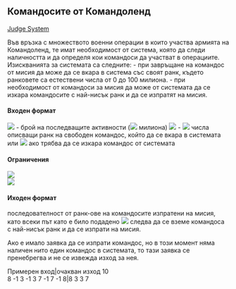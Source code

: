 ## Командосите от Командоленд
[Judge System](https://www.hackerrank.com/contests/sda-2019-2020-test4/challenges/challenge-2273)

Във връзка с множеството военни операции в които участва армията на Командоленд, те имат необходимост от система, която да следи наличността и да определя кои командоси да участват в операциите. Изискванията за системата са следните: - при завръщане на командос от мисия да може да се вкара в система със своят ранк, където ранковете са естествени числа от 0 до 100 милиона. - при необходимост от командоси за мисия да може от системата да се изкара командосите с най-нисък ранк и да се изпратят на мисия.

#### Входен формат

<img src="https://latex.codecogs.com/svg.latex?\Large&space;n"> - брой на последващите активности (<img src="https://latex.codecogs.com/svg.latex?\Large&space;1<n<100"> милиона) <img src="https://latex.codecogs.com/svg.latex?\Large&space;x_i"> - <img src="https://latex.codecogs.com/svg.latex?\Large&space;n"> числа описващи ранк на свободен командос, който да се вкара в системата или <img src="https://latex.codecogs.com/svg.latex?\Large&space;-1"> ако трябва да се изкара командос от системата

#### Ограничения

<img src="https://latex.codecogs.com/svg.latex?\Large&space;1<n<100,000,000"><br>
<img src="https://latex.codecogs.com/svg.latex?\Large&space;0<x_i<100,000,000">

#### Иходен формат

последователност от ранк-ове на командосите изпратени на мисия, като всеки път като е било подадено <img src="https://latex.codecogs.com/svg.latex?\Large&space;-1"> следва да се вземе командоса с най-нисък ранк и да се изпрати на мисия.

Ако е имало заявка да се изпрати командос, но в този момент няма наличен нито един командос в системата, то тази заявка се пренебрегва и не се извежда изход за нея.

Примерен вход|очакван изход
10<br>8 -1 3 -1 3 7 -1 7 -1 8|8 3 3 7 

